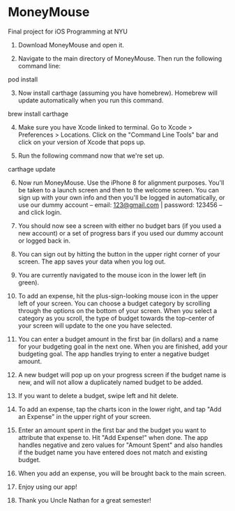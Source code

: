 # MoneyMouse
Final project for iOS Programming at NYU

1) Download MoneyMouse and open it.

2) Navigate to the main directory of MoneyMouse. Then run the following command line:

pod install

3) Now install carthage (assuming you have homebrew). Homebrew will update automatically when you run this command.

brew install carthage

4) Make sure you have Xcode linked to terminal. Go to Xcode > Preferences > Locations. Click on the "Command Line Tools" bar and click on your version of Xcode that pops up.

5) Run the following command now that we're set up.

carthage update

6) Now run MoneyMouse. Use the iPhone 8 for alignment purposes. You'll be taken to a launch screen and then to the welcome screen. You can sign up with your own info and then you'll be logged in automatically, or use our dummy account – email: 123@gmail.com | password: 123456 – and click login.

7) You should now see a screen with either no budget bars (if you used a new account) or a set of progress bars if you used our dummy account or logged back in.

8) You can sign out by hitting the button in the upper right corner of your screen. The app saves your data when you log out.

9) You are currently navigated to the mouse icon in the lower left (in green).

10) To add an expense, hit the plus-sign-looking mouse icon in the upper left of your screen. You can choose a budget category by scrolling through the options on the bottom of your screen. When you select a category as you scroll, the type of budget towards the top-center of your screen will update to the one you have selected.

11) You can enter a budget amount in the first bar (in dollars) and a name for your budgeting goal in the next one. When you are finished, add your budgeting goal. The app handles trying to enter a negative budget amount.

12) A new budget will pop up on your progress screen if the budget name is new, and will not allow a duplicately named budget to be added.

13) If you want to delete a budget, swipe left and hit delete.

14) To add an expense, tap the charts icon in the lower right, and tap "Add an Expense" in the upper right of your screen.

15) Enter an amount spent in the first bar and the budget you want to attribute that expense to. Hit "Add Expense!" when done. The app handles negative and zero values for "Amount Spent" and also handles if the budget name you have entered does not match and existing budget.

16) When you add an expense, you will be brought back to the main screen.

17) Enjoy using our app!

18) Thank you Uncle Nathan for a great semester!
